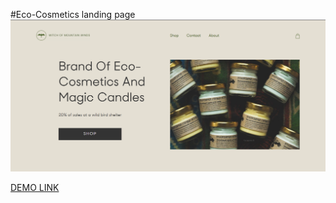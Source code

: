 #Eco-Cosmetics landing page
![Eco-Cosmetics-screen](https://github.com/ArtemBehter/Eco_cosmetics/blob/develop/src/images/Eco-cosmetics.PNG)

[DEMO LINK](https://ArtemBehter.github.io/layout_miami/](https://artembehter.github.io/Eco_cosmetics/))
